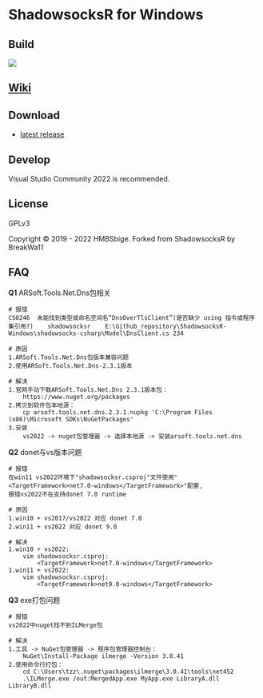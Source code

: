 ShadowsocksR for Windows
=======================


## Build

[![](https://github.com/HMBSbige/ShadowsocksR-Windows/workflows/CI/badge.svg)](https://github.com/HMBSbige/ShadowsocksR-Windows/actions)

## [Wiki](https://github.com/HMBSbige/ShadowsocksR-Windows/wiki)

## Download

* [latest release]

## Develop

Visual Studio Community 2022 is recommended.

## License

GPLv3

Copyright © 2019 - 2022 HMBSbige. Forked from ShadowsocksR by BreakWa11

[latest release]: https://github.com/HMBSbige/ShadowsocksR-Windows/releases

## FAQ
**Q1** ARSoft.Tools.Net.Dns包相关
```
# 报错
CS0246  未能找到类型或命名空间名“DnsOverTlsClient”(是否缺少 using 指令或程序集引用?)    shadowsocksr    E:\Github_repository\ShadowsocksR-Windows\shadowsocks-csharp\Model\DnsClient.cs 234 

# 原因
1.ARSoft.Tools.Net.Dns包版本兼容问题
2.使用ARSoft.Tools.Net.Dns-2.3.1版本

# 解决
1.官网手动下载ARSoft.Tools.Net.Dns 2.3.1版本包：
	https://www.nuget.org/packages
2.拷贝到软件包本地源：
	cp arsoft.tools.net.dns.2.3.1.nupkg 'C:\Program Files (x86)\Microsoft SDKs\NuGetPackages'
3.安装
	vs2022 -> nuget包管理器 -> 选择本地源 -> 安装arsoft.tools.net.dns
```

**Q2** donet与vs版本问题
```
# 报错
在win11 vs2022环境下"shadowsocksr.csproj"文件使用"<TargetFramework>net7.0-windows</TargetFramework>"配置,
报错vs2022不在支持donet 7.0 runtime

# 原因
1.win10 + vs2017/vs2022 对应 donet 7.0
2.win11 + vs2022 对应 donet 9.0

# 解决
1.win10 + vs2022:
	vim shadowsocksr.csproj:
		<TargetFramework>net7.0-windows</TargetFramework>
1.win11 + vs2022:
	vim shadowsocksr.csproj:
		<TargetFramework>net9.0-windows</TargetFramework>
```

**Q3** exe打包问题
```
# 报错
vs2022中nuget找不到ILMerge包

# 解决
1.工具 -> NuGet包管理器 -> 程序包管理器控制台：
	NuGet\Install-Package ilmerge -Version 3.0.41
2.使用命令行打包：
	cd C:\Users\tzz\.nuget\packages\ilmerge\3.0.41\tools\net452
	.\ILMerge.exe /out:MergedApp.exe MyApp.exe LibraryA.dll LibraryB.dll
```